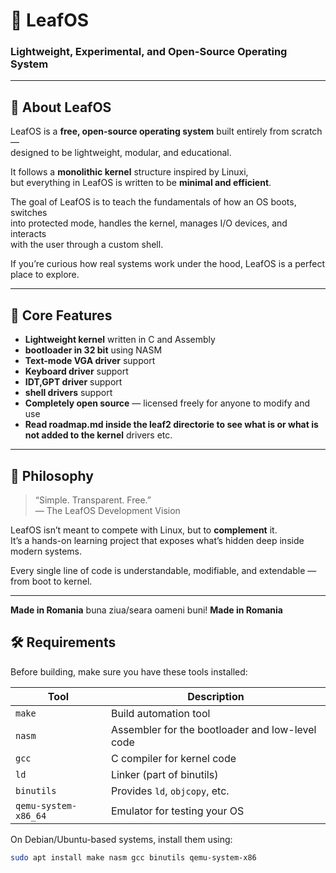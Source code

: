 # 🌿 LeafOS  
### Lightweight, Experimental, and Open-Source Operating System

---

## 🧠 About LeafOS

LeafOS is a **free, open-source operating system** built entirely from scratch —  
designed to be lightweight, modular, and educational.  

It follows a **monolithic kernel** structure inspired by Linuxi,  
but everything in LeafOS is written to be **minimal and efficient**.  

The goal of LeafOS is to teach the fundamentals of how an OS boots, switches  
into protected mode, handles the kernel, manages I/O devices, and interacts  
with the user through a custom shell.  

If you’re curious how real systems work under the hood, LeafOS is a perfect  
place to explore.

---

## 🧩 Core Features

-  **Lightweight kernel** written in C and Assembly  
-  **bootloader in 32 bit** using NASM  
-  **Text-mode VGA driver** support 
-  **Keyboard driver** support  
-  **IDT,GPT driver** support 
-  **shell drivers** support  
-  **Completely open source** — licensed freely for anyone to modify and use  
-  **Read roadmap.md inside the leaf2 directorie to see what is or what is not added to the kernel** drivers etc.

---

## 💬 Philosophy

> “Simple. Transparent. Free.”  
> — The LeafOS Development Vision  

LeafOS isn’t meant to compete with Linux, but to **complement** it.  
It’s a hands-on learning project that exposes what’s hidden deep inside modern systems.  

Every single line of code is understandable, modifiable, and extendable —  
from boot to kernel.

---

**Made in Romania**
buna ziua/seara oameni buni!
**Made in Romania**

## 🛠️ Requirements

Before building, make sure you have these tools installed:

| Tool | Description |
|------|--------------|
| `make` | Build automation tool |
| `nasm` | Assembler for the bootloader and low-level code |
| `gcc` | C compiler for kernel code |
| `ld` | Linker (part of binutils) |
| `binutils` | Provides `ld`, `objcopy`, etc. |
| `qemu-system-x86_64` | Emulator for testing your OS |

On Debian/Ubuntu-based systems, install them using:

```bash
sudo apt install make nasm gcc binutils qemu-system-x86

